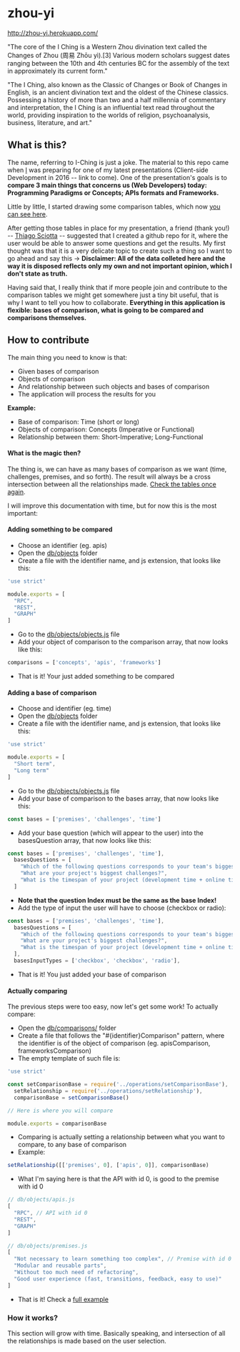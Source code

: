 # zhou-yi

http://zhou-yi.herokuapp.com/

"The core of the I Ching is a Western Zhou divination text called the Changes of Zhou (周易 Zhōu yì).[3] Various modern scholars suggest dates ranging between the 10th and 4th centuries BC for the assembly of the text in approximately its current form."

"The I Ching, also known as the Classic of Changes or Book of Changes in English, is an ancient divination text and the oldest of the Chinese classics. Possessing a history of more than two and a half millennia of commentary and interpretation, the I Ching is an influential text read throughout the world, providing inspiration to the worlds of religion, psychoanalysis, business, literature, and art."

## What is this?
The name, referring to I-Ching is just a joke. The material to this repo came when [I](http://caiovaccaro.com) was preparing for one of my latest presentations (Client-side Development in 2016 -- link to come). One of the presentation's goals is to **compare 3 main things that concerns us (Web Developers) today: Programming Paradigms or Concepts; APIs formats and Frameworks.**

Little by little, I started drawing some comparison tables, which now [you can see here](http://zhou-yi.herokuapp.com/tables).

After getting those tables in place for my presentation, a friend (thank you!) -- [Thiago Sciotta](https://github.com/thiagog3) -- suggested that I created a github repo for it, where the user would be able to answer some questions and get the results. My first thought was that it is a very delicate topic to create such a thing so I want to go ahead and say this -> **Disclaimer: All of the data colleted here and the way it is disposed reflects only my own and not important opinion, which I don't state as truth.**

Having said that, I really think that if more people join and contribute to the comparison tables we might get somewhere just a tiny bit useful, that is why I want to tell you how to collaborate. **Everything in this application is flexible: bases of comparison, what is going to be compared and comparisons themselves.**

## How to contribute
The main thing you need to know is that:
- Given bases of comparison
- Objects of comparison
- And relationship between such objects and bases of comparison
- The application will process the results for you

**Example:**
- Base of comparison: Time (short or long)
- Objects of comparison: Concepts (Imperative or Functional)
- Relationship between them: Short-Imperative; Long-Functional

#### What is the magic then?
The thing is, we can have as many bases of comparison as we want (time, challenges, premises, and so forth). The result will always be a cross intersection between all the relationships made. [Check the tables once again](http://zhou-yi.herokuapp.com/tables).

I will improve this documentation with time, but for now this is the most important:

#### Adding something to be compared
- Choose an identifier (eg. apis)
- Open the [db/objects](https://github.com/caiovaccaro/zhou-yi/tree/master/db/objects) folder
- Create a file with the identifier name, and js extension, that looks like this:
```javascript
'use strict'

module.exports = [
  "RPC",
  "REST",
  "GRAPH"
]
```
- Go to the [db/objects/objects.js](https://github.com/caiovaccaro/zhou-yi/blob/master/db/objects/objects.js) file
- Add your object of comparison to the comparison array, that now looks like this:
```javascript
comparisons = ['concepts', 'apis', 'frameworks']
```
- That is it! Your just added something to be compared

#### Adding a base of comparison
- Choose and identifier (eg. time)
- Open the [db/objects](https://github.com/caiovaccaro/zhou-yi/tree/master/db/objects) folder
- Create a file with the identifier name, and js extension, that looks like this:
```javascript
'use strict'

module.exports = [
  "Short term",
  "Long term"
]
```
- Go to the [db/objects/objects.js](https://github.com/caiovaccaro/zhou-yi/blob/master/db/objects/objects.js) file
- Add your base of comparison to the bases array, that now looks like this:
```javascript
const bases = ['premises', 'challenges', 'time']
```
- Add your base question (which will appear to the user) into the basesQuestion array, that now looks like this:
```javascript
const bases = ['premises', 'challenges', 'time'],
  basesQuestions = [
    "Which of the following questions corresponds to your team's biggest concerns?",
    "What are your project's biggest challenges?",
    "What is the timespan of your project (development time + online time)?"
  ]
```
- **Note that the question Index must be the same as the base Index!**
- Add the type of input the user will have to choose (checkbox or radio):
```javascript
const bases = ['premises', 'challenges', 'time'],
  basesQuestions = [
    "Which of the following questions corresponds to your team's biggest concerns?",
    "What are your project's biggest challenges?",
    "What is the timespan of your project (development time + online time)?"
  ],
  basesInputTypes = ['checkbox', 'checkbox', 'radio'],
```
- That is it! You just added your base of comparison

#### Actually comparing
The previous steps were too easy, now let's get some work! To actually compare:
- Open the [db/comparisons/](https://github.com/caiovaccaro/zhou-yi/tree/master/db/comparisons) folder
- Create a file that follows the "#{identifier}Comparison" pattern, where the identifier is of the object of comparison (eg. apisComparison, frameworksComparison)
- The empty template of such file is:
```javascript
'use strict'

const setComparisonBase = require('../operations/setComparisonBase'),
  setRelationship = require('../operations/setRelationship'),
  comparisonBase = setComparisonBase()

// Here is where you will compare

module.exports = comparisonBase
```
- Comparing is actually setting a relationship between what you want to compare, to any base of comparison
- Example:
```javascript
setRelationship([['premises', 0], ['apis', 0]], comparisonBase)
```
- What I'm saying here is that the API with id 0, is good to the premise with id 0
```javascript
// db/objects/apis.js
[
  "RPC", // API with id 0
  "REST",
  "GRAPH"
]
```
```javascript
// db/objects/premises.js
[
  "Not necessary to learn something too complex", // Premise with id 0
  "Modular and reusable parts",
  "Without too much need of refactoring",
  "Good user experience (fast, transitions, feedback, easy to use)"
]
```
- That is it! Check a [full example](https://github.com/caiovaccaro/zhou-yi/blob/master/db/comparisons/apisComparison.js)

### How it works?
This section will grow with time. Basically speaking, and intersection of all the relationships is made based on the user selection.

